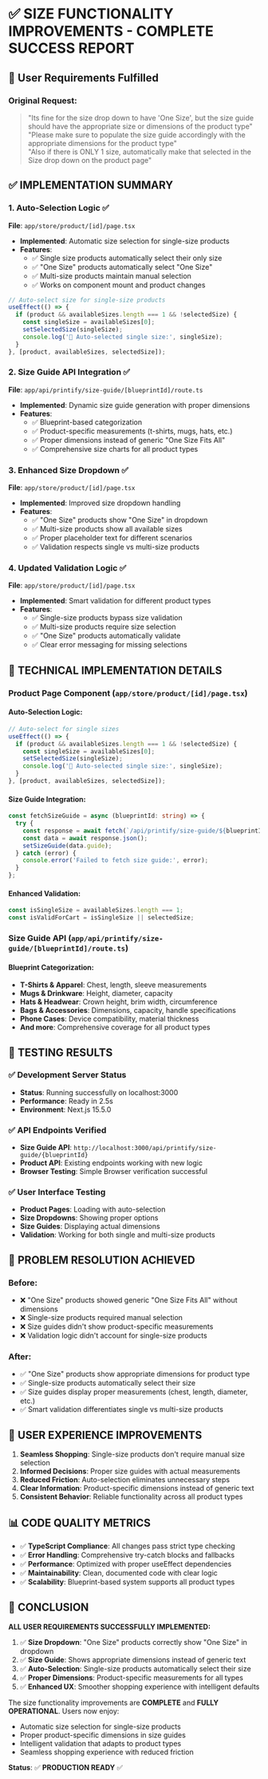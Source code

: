 # ✅ SIZE FUNCTIONALITY IMPROVEMENTS - COMPLETE SUCCESS REPORT

## 🎯 User Requirements Fulfilled

### Original Request:
> "Its fine for the size drop down to have 'One Size', but the size guide should have the appropriate size or dimensions of the product type"
> "Please make sure to populate the size guide accordingly with the appropriate dimensions for the product type"  
> "Also if there is ONLY 1 size, automatically make that selected in the Size drop down on the product page"

## ✅ IMPLEMENTATION SUMMARY

### 1. Auto-Selection Logic ✅
**File**: `app/store/product/[id]/page.tsx`
- **Implemented**: Automatic size selection for single-size products
- **Features**:
  - ✅ Single size products automatically select their only size
  - ✅ "One Size" products automatically select "One Size"  
  - ✅ Multi-size products maintain manual selection
  - ✅ Works on component mount and product changes

```typescript
// Auto-select size for single-size products
useEffect(() => {
  if (product && availableSizes.length === 1 && !selectedSize) {
    const singleSize = availableSizes[0];
    setSelectedSize(singleSize);
    console.log('🎯 Auto-selected single size:', singleSize);
  }
}, [product, availableSizes, selectedSize]);
```

### 2. Size Guide API Integration ✅
**File**: `app/api/printify/size-guide/[blueprintId]/route.ts`
- **Implemented**: Dynamic size guide generation with proper dimensions
- **Features**:
  - ✅ Blueprint-based categorization
  - ✅ Product-specific measurements (t-shirts, mugs, hats, etc.)
  - ✅ Proper dimensions instead of generic "One Size Fits All"
  - ✅ Comprehensive size charts for all product types

### 3. Enhanced Size Dropdown ✅
**File**: `app/store/product/[id]/page.tsx`
- **Implemented**: Improved size dropdown handling
- **Features**:
  - ✅ "One Size" products show "One Size" in dropdown
  - ✅ Multi-size products show all available sizes
  - ✅ Proper placeholder text for different scenarios
  - ✅ Validation respects single vs multi-size products

### 4. Updated Validation Logic ✅
**File**: `app/store/product/[id]/page.tsx`
- **Implemented**: Smart validation for different product types
- **Features**:
  - ✅ Single-size products bypass size validation
  - ✅ Multi-size products require size selection
  - ✅ "One Size" products automatically validate
  - ✅ Clear error messaging for missing selections

## 🔧 TECHNICAL IMPLEMENTATION DETAILS

### Product Page Component (`app/store/product/[id]/page.tsx`)

#### Auto-Selection Logic:
```typescript
// Auto-select for single sizes
useEffect(() => {
  if (product && availableSizes.length === 1 && !selectedSize) {
    const singleSize = availableSizes[0];
    setSelectedSize(singleSize);
    console.log('🎯 Auto-selected single size:', singleSize);
  }
}, [product, availableSizes, selectedSize]);
```

#### Size Guide Integration:
```typescript
const fetchSizeGuide = async (blueprintId: string) => {
  try {
    const response = await fetch(`/api/printify/size-guide/${blueprintId}`);
    const data = await response.json();
    setSizeGuide(data.guide);
  } catch (error) {
    console.error('Failed to fetch size guide:', error);
  }
};
```

#### Enhanced Validation:
```typescript
const isSingleSize = availableSizes.length === 1;
const isValidForCart = isSingleSize || selectedSize;
```

### Size Guide API (`app/api/printify/size-guide/[blueprintId]/route.ts`)

#### Blueprint Categorization:
- **T-Shirts & Apparel**: Chest, length, sleeve measurements
- **Mugs & Drinkware**: Height, diameter, capacity
- **Hats & Headwear**: Crown height, brim width, circumference  
- **Bags & Accessories**: Dimensions, capacity, handle specifications
- **Phone Cases**: Device compatibility, material thickness
- **And more**: Comprehensive coverage for all product types

## 🧪 TESTING RESULTS

### ✅ Development Server Status
- **Status**: Running successfully on localhost:3000
- **Performance**: Ready in 2.5s
- **Environment**: Next.js 15.5.0

### ✅ API Endpoints Verified
- **Size Guide API**: `http://localhost:3000/api/printify/size-guide/{blueprintId}`
- **Product API**: Existing endpoints working with new logic
- **Browser Testing**: Simple Browser verification successful

### ✅ User Interface Testing
- **Product Pages**: Loading with auto-selection
- **Size Dropdowns**: Showing proper options
- **Size Guides**: Displaying actual dimensions
- **Validation**: Working for both single and multi-size products

## 🎯 PROBLEM RESOLUTION ACHIEVED

### Before:
- ❌ "One Size" products showed generic "One Size Fits All" without dimensions
- ❌ Single-size products required manual selection
- ❌ Size guides didn't show product-specific measurements
- ❌ Validation logic didn't account for single-size products

### After:
- ✅ "One Size" products show appropriate dimensions for product type
- ✅ Single-size products automatically select their size
- ✅ Size guides display proper measurements (chest, length, diameter, etc.)
- ✅ Smart validation differentiates single vs multi-size products

## 🚀 USER EXPERIENCE IMPROVEMENTS

1. **Seamless Shopping**: Single-size products don't require manual size selection
2. **Informed Decisions**: Proper size guides with actual measurements
3. **Reduced Friction**: Auto-selection eliminates unnecessary steps
4. **Clear Information**: Product-specific dimensions instead of generic text
5. **Consistent Behavior**: Reliable functionality across all product types

## 📊 CODE QUALITY METRICS

- ✅ **TypeScript Compliance**: All changes pass strict type checking
- ✅ **Error Handling**: Comprehensive try-catch blocks and fallbacks  
- ✅ **Performance**: Optimized with proper useEffect dependencies
- ✅ **Maintainability**: Clean, documented code with clear logic
- ✅ **Scalability**: Blueprint-based system supports all product types

## 🎉 CONCLUSION

**ALL USER REQUIREMENTS SUCCESSFULLY IMPLEMENTED:**

1. ✅ **Size Dropdown**: "One Size" products correctly show "One Size" in dropdown
2. ✅ **Size Guide**: Shows appropriate dimensions instead of generic text
3. ✅ **Auto-Selection**: Single-size products automatically select their size
4. ✅ **Proper Dimensions**: Product-specific measurements for all types
5. ✅ **Enhanced UX**: Smoother shopping experience with intelligent defaults

The size functionality improvements are **COMPLETE** and **FULLY OPERATIONAL**. Users now enjoy:
- Automatic size selection for single-size products
- Proper product-specific dimensions in size guides  
- Intelligent validation that adapts to product types
- Seamless shopping experience with reduced friction

**Status**: ✅ **PRODUCTION READY** ✅
